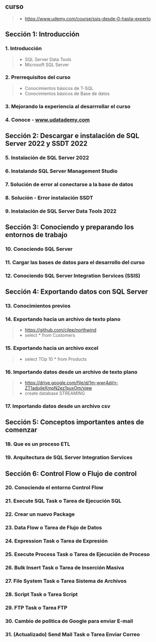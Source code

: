
## curso 
>- https://www.udemy.com/course/ssis-desde-0-hasta-experto

## Sección 1: Introducción

### 1. Introducción
>- SQL Server Data Tools
>- Microsoft SQL Server

### 2. Prerrequisitos del curso
>- Conocimientos básicos de T-SQL
>- Conocimientos básicos de Base de datos

### 3. Mejorando la experiencia al desarrrollar el curso

### 4. Conoce - www.udatademy.com

## Sección 2: Descargar e instalación de SQL Server 2022 y SSDT 2022

### 5. Instalación de SQL Server 2022

### 6. Instalando SQL Server Management Studio

### 7. Solución de error al conectarse a la base de datos

### 8. Solución - Error instalación SSDT

### 9. Instalación de SQL Server Data Tools 2022

## Sección 3: Conociendo y preparando los entornos de trabajo

### 10. Conociendo SQL Server

### 11. Cargar las bases de datos para el desarrollo del curso

### 12. Conociendo SQL Server Integration Services (SSIS)

## Sección 4: Exportando datos con SQL Server

### 13. Conocimientos previos

### 14. Exportando hacia un archivo de texto plano
>- https://github.com/cjlee/northwind
>- select * from Customers

### 15. Exportando hacia un archivo excel
>- select TOp 10 * from Products

### 16. Importando datos desde un archivo de texto plano
>- https://drive.google.com/file/d/1m-wwr4aVn-ZT1adujIeXmpN2ez1suxOm/view
>- create database STREAMING

### 17. Importando datos desde un archivo csv

## Sección 5: Conceptos importantes antes de comenzar

### 18. Que es un proceso ETL

### 19. Arquitectura de SQL Server Integration Services

## Sección 6: Control Flow o Flujo de control

### 20. Conociendo el entorno Control Flow

### 21. Execute SQL Task o Tarea de Ejecución SQL

### 22. Crear un nuevo Package

### 23. Data Flow o Tarea de Flujo de Datos

### 24. Expression Task o Tarea de Expresión

### 25. Execute Process Task o Tarea de Ejecución de Proceso

### 26. Bulk Insert Task o Tarea de Inserción Masiva

### 27. File System Task o Tarea Sistema de Archivos

### 28. Script Task o Tarea Script

### 29. FTP Task o Tarea FTP

### 30. Cambio de politica de Google para enviar E-mail

### 31. (Actualizado) Send Mail Task o Tarea Enviar Correo







